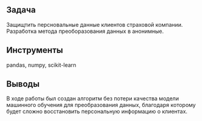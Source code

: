 ## Задача

Защищтить персновальные данные клиентов страховой компании. Разработка метода преоборазования данных в анонимные. 

## Инструменты
pandas, numpy, scikit-learn


## Выводы
В ходе работы был создан алгоритм без потери качества модели машинного обучения для преобразования данных, благодаря которому будет сложно восстановить персональную информацию о клиентах. 
